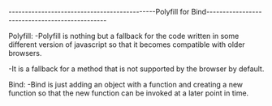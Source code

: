 ---------------------------------------------Polyfill for Bind-----------------------------------------------

Polyfill:
-Polyfill is nothing but a fallback for the code written in some different version of javascript so that it becomes compatible with older browsers.

-It is a fallback for a method that is not supported by the browser by default.

Bind:
-Bind is just adding an object with a function and creating a new function so that the new function can be invoked at a later point in time.

